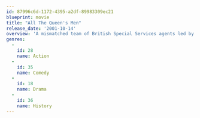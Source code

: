 ```yaml
---
id: 87996c6d-1172-4395-a2df-89983309ec21
blueprint: movie
title: "All The Queen's Men"
release_date: '2001-10-14'
overview: 'A mismatched team of British Special Services agents led by an American must infiltrate, in disguise, a female-run Enigma factory in Berlin and bring back the decoding device that will end the war.'
genres:
  -
    id: 28
    name: Action
  -
    id: 35
    name: Comedy
  -
    id: 18
    name: Drama
  -
    id: 36
    name: History
---
```

